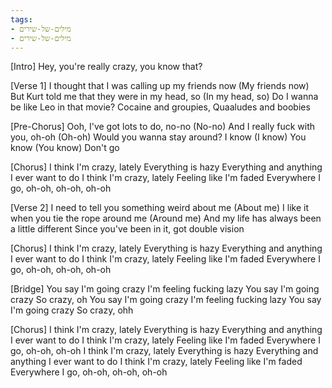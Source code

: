 ```yaml
---
tags:
- מילים-של-שירים
- מילים-של-שירים
---
```


[Intro]
Hey, you're really crazy, you know that?

[Verse 1]
I thought that I was calling up my friends now (My friends now)
But Kurt told me that they were in my head, so (In my head, so)
Do I wanna be like Leo in that movie?
Cocaine and groupies, Quaaludes and boobies

[Pre-Chorus]
Ooh, I've got lots to do, no-no (No-no)
And I really fuck with you, oh-oh (Oh-oh)
Would you wanna stay around? I know (I know)
You know (You know)
Don't go

[Chorus]
I think I'm crazy, lately
Everything is hazy
Everything and anything I ever want to do
I think I'm crazy, lately
Feeling like I'm faded
Everywhere I go, oh-oh, oh-oh, oh-oh

[Verse 2]
I need to tell you something weird about me (About me)
I like it when you tie the rope around me (Around me)
And my life has always been a little different
Since you've been in it, got double vision

[Chorus]
I think I'm crazy, lately
Everything is hazy
Everything and anything I ever want to do
I think I'm crazy, lately
Feeling like I'm faded
Everywhere I go, oh-oh, oh-oh, oh-oh

[Bridge]
You say I'm going crazy
I'm feeling fucking lazy
You say I'm going crazy
So crazy, oh
You say I'm going crazy
I'm feeling fucking lazy
You say I'm going crazy
So crazy, ohh

[Chorus]
I think I'm crazy, lately
Everything is hazy
Everything and anything I ever want to do
I think I'm crazy, lately
Feeling like I'm faded
Everywhere I go, oh-oh, oh-oh
I think I'm crazy, lately
Everything is hazy
Everything and anything I ever want to do
I think I'm crazy, lately
Feeling like I'm faded
Everywhere I go, oh-oh, oh-oh, oh-oh